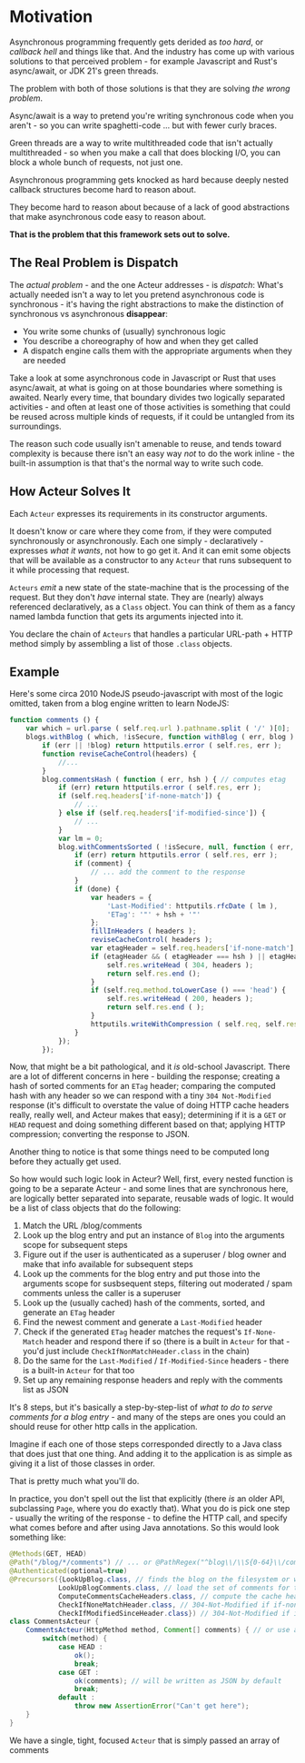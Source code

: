 # Motivation

Asynchronous programming frequently gets derided as *too hard*, or
*callback hell* and things like that.  And the industry has come up
with various solutions to that perceived problem - for example 
Javascript and Rust's async/await, or JDK 21's green threads.

The problem with both of those solutions is that they are solving *the
wrong problem*.  

Async/await is a way to pretend you're writing synchronous code 
when you aren't - so you can write spaghetti-code ... but with 
fewer curly braces.

Green threads are a way to write multithreaded code that isn't 
actually multithreaded - so when you make a call that does blocking
I/O, you can block a whole bunch of requests, not just one.

Asynchronous programming gets knocked as hard because deeply nested
callback structures become hard to reason about.

They become hard to reason about because of a lack of good abstractions
that make asynchronous code easy to reason about.  

**That is the problem that this framework sets out to solve.**


## The Real Problem is Dispatch

The *actual problem* - and the one Acteur addresses - is *dispatch*:
What's actually needed isn't a way to let you pretend asynchronous code is
synchronous - it's having the right abstractions to make the distinction
of synchronous vs asynchronous **disappear**:

* You write some chunks of (usually) synchronous logic
* You describe a choreography of how and when they get called
* A dispatch engine calls them with the appropriate arguments when they are needed

Take a look at some asynchronous code in Javascript or Rust that uses async/await,
at what is going on at those boundaries where something is awaited.  Nearly every
time, that boundary divides two logically separated activities - and often at least
one of those activities is something that could be reused across multiple kinds of
requests, if it could be untangled from its surroundings.  

The reason such code usually isn't amenable to reuse, and tends toward complexity
is because there isn't an easy way *not* to do the work inline - the built-in
assumption is that that's the normal way to write such code.

## How Acteur Solves It

Each `Acteur` expresses its requirements in its constructor arguments.

It doesn't know or care where they come from, if they were computed
synchronously or asynchronously.  Each one simply - declaratively - expresses
*what it wants*, not how to go get it.  And it can emit some objects
that will be available as a constructor to any `Acteur` that runs
subsequent to it while processing that request.

`Acteurs` *emit* a new state of the state-machine that is the processing of the
request.  But they don't *have* internal state.  They are (nearly) always
referenced declaratively, as a `Class` object.  You can think of them as a
fancy named lambda function that gets its arguments injected into it.

You declare the chain of `Acteurs` that handles a particular URL-path + HTTP method
simply by assembling a list of those `.class` objects.

## Example

Here's some circa 2010 NodeJS pseudo-javascript with most of the logic omitted, taken
from a blog engine written to learn NodeJS:

```js
function comments () {
    var which = url.parse ( self.req.url ).pathname.split ( '/' )[0];
    blogs.withBlog ( which, !isSecure, function withBlog ( err, blog ) {
        if (err || !blog) return httputils.error ( self.res, err );
        function reviseCacheControl(headers) {
            //...
        }
        blog.commentsHash ( function ( err, hsh ) { // computes etag
            if (err) return httputils.error ( self.res, err );
            if (self.req.headers['if-none-match']) {
                // ...
            } else if (self.req.headers['if-modified-since']) {
                // ...
            }
            var lm = 0;
            blog.withCommentsSorted ( !isSecure, null, function ( err, numberOfComments, comment, done ) {
                if (err) return httputils.error ( self.res, err );
                if (comment) {
                    // ... add the comment to the response
                }   
                if (done) {
                    var headers = {
                        'Last-Modified': httputils.rfcDate ( lm ),
                        'ETag': '"' + hsh + '"'
                    };
                    fillInHeaders ( headers );
                    reviseCacheControl( headers );
                    var etagHeader = self.req.headers['if-none-match'];
                    if (etagHeader && ( etagHeader === hsh ) || etagHeader === ( '"' + hsh + '"' )) {
                        self.res.writeHead ( 304, headers );
                        return self.res.end ();
                    }
                    if (self.req.method.toLowerCase () === 'head') {
                        self.res.writeHead ( 200, headers );
                        return self.res.end ( );
                    }
                    httputils.writeWithCompression ( self.req, self.res, JSON.stringify ( allComments ), headers );
                }
            });
        });
```

Now, that might be a bit pathological, and it *is* old-school Javascript.  There are a lot of
different concerns in here - building the response; creating a hash of sorted comments for
an `ETag` header; comparing the computed hash with any header so we can respond with a tiny
`304 Not-Modified` response (it's difficult to overstate the value of doing HTTP cache headers
really, really well, and Acteur makes that easy); determining if it is a `GET` or `HEAD`
request and doing something different based on that; applying HTTP compression; converting
the response to JSON.

Another thing to notice is that some things need to be computed long before they actually get
used.

So how would such logic look in Acteur?  Well, first, every nested function is going to be
a separate Acteur - and some lines that are synchronous here, are logically better separated
into separate, reusable wads of logic.  It would be a list of class objects that do the
following:

1. Match the URL /blog/comments
2. Look up the blog entry and put an instance of `Blog` into the arguments scope for subsequent steps
3. Figure out if the user is authenticated as a superuser / blog owner and make that info available for
subsequent steps
4. Look up the comments for the blog entry and put those into the arguments scope for susbsequent steps,
filtering out moderated / spam comments unless the caller is a superuser
4. Look up the (usually cached) hash of the comments, sorted, and generate an `ETag` header
5. Find the newest comment and generate a `Last-Modified` header
6. Check if the generated `ETag` header matches the request's `If-None-Match` header and respond there if so
(there is a built in `Acteur` for that - you'd just include `CheckIfNonMatchHeader.class` in the chain)
7. Do the same for the `Last-Modified` / `If-Modified-Since` headers - there is a built-in `Acteur` for that
too
8. Set up any remaining response headers and reply with the comments list as JSON

It's 8 steps, but it's basically a step-by-step-list of *what to do to serve comments for a blog entry* - and
many of the steps are ones you could an should reuse for other http calls in the application.

Imagine if each one of those steps corresponded directly to a Java class that does just that one thing.
And adding it to the application is as simple as giving it a list of those classes in order.

That is pretty much what you'll do.

In practice, you don't spell out the list that explicitly (there *is* an older API, subclassing 
`Page`, where you do exactly that).  What you do is pick one step - usually the writing of the
response - to define the HTTP call, and specify what comes before and after using Java annotations.
So this would look something like:

```java
@Methods(GET, HEAD)
@Path("/blog/*/comments") // ... or @PathRegex("^blog\\/\\S{0-64}\\/comments$")
@Authenticated(optional=true)
@Precursors({LookUpBlog.class, // finds the blog on the filesystem or wherever
            LookUpBlogComments.class, // load the set of comments for that blog
            ComputeCommentsCacheHeaders.class, // compute the cache headers
            CheckIfNoneMatchHeader.class, // 304-Not-Modified if if-none-match req header matches
            CheckIfModifiedSinceHeader.class}) // 304-Not-Modified if if-modified-since req header matches
class CommentsActeur {
    CommentsActeur(HttpMethod method, Comment[] comments) { // or use a list or whatever
        switch(method) {
            case HEAD : 
                ok();
                break;
            case GET :
                ok(comments); // will be written as JSON by default
                break;
            default :
                throw new AssertionError("Can't get here");
    }
}
```

We have a single, tight, focused `Acteur` that is simply passed an array of comments

